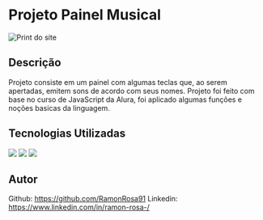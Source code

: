 # Projeto Painel Musical

![Print do site](https://user-images.githubusercontent.com/115324646/200087269-9ecba65c-b647-4710-9236-71b0971f1909.jpg)

## Descrição

Projeto consiste em um painel com algumas teclas que, ao serem apertadas, emitem sons de acordo com seus nomes. Projeto foi feito com base no curso de JavaScript da Alura, foi aplicado algumas funções e noções basicas da linguagem.

## Tecnologias Utilizadas

<img src="https://img.shields.io/badge/HTML-239120?style=for-the-badge&logo=html5&logoColor=white" />
<img src="https://img.shields.io/badge/CSS-239120?&style=for-the-badge&logo=css3&logoColor=white" />
<img src="https://img.shields.io/badge/JavaScript-323330?style=for-the-badge&logo=javascript&logoColor=F7DF1E" />

## Autor

Github: https://github.com/RamonRosa91
Linkedin: https://www.linkedin.com/in/ramon-rosa-/

